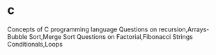 # c
Concepts of C programming language
Questions on recursion,Arrays-Bubble Sort,Merge Sort
Questions on Factorial,Fibonacci
Strings
Conditionals,Loops


